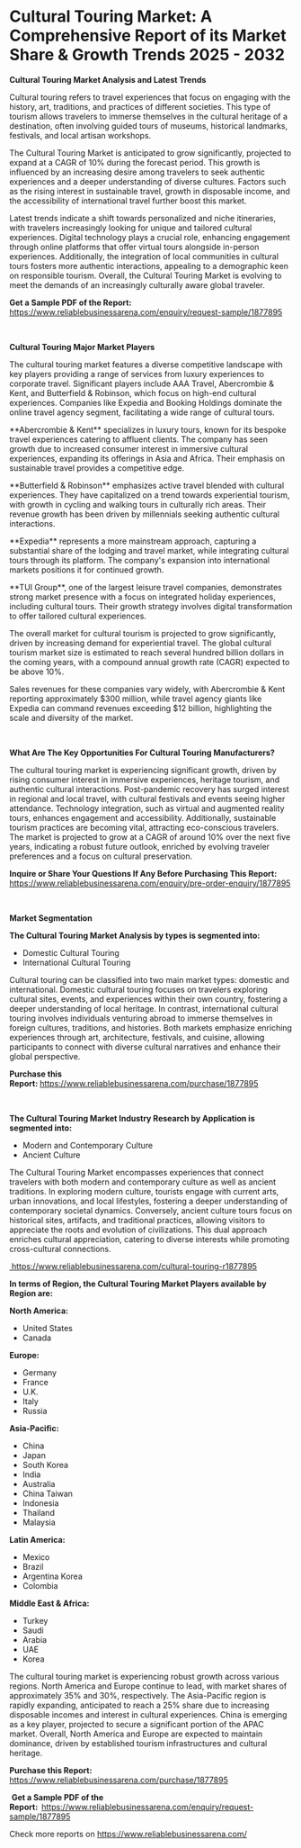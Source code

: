 <p><h1>Cultural Touring Market: A Comprehensive Report of its Market Share & Growth Trends 2025 - 2032</h1></p><p><strong>Cultural Touring Market Analysis and Latest Trends</strong></p>
<p><p>Cultural touring refers to travel experiences that focus on engaging with the history, art, traditions, and practices of different societies. This type of tourism allows travelers to immerse themselves in the cultural heritage of a destination, often involving guided tours of museums, historical landmarks, festivals, and local artisan workshops. </p><p>The Cultural Touring Market is anticipated to grow significantly, projected to expand at a CAGR of 10% during the forecast period. This growth is influenced by an increasing desire among travelers to seek authentic experiences and a deeper understanding of diverse cultures. Factors such as the rising interest in sustainable travel, growth in disposable income, and the accessibility of international travel further boost this market. </p><p>Latest trends indicate a shift towards personalized and niche itineraries, with travelers increasingly looking for unique and tailored cultural experiences. Digital technology plays a crucial role, enhancing engagement through online platforms that offer virtual tours alongside in-person experiences. Additionally, the integration of local communities in cultural tours fosters more authentic interactions, appealing to a demographic keen on responsible tourism. Overall, the Cultural Touring Market is evolving to meet the demands of an increasingly culturally aware global traveler.</p></p>
<p><strong>Get a Sample PDF of the Report:&nbsp;</strong> <a href="https://www.reliablebusinessarena.com/enquiry/request-sample/1877895?utm_campaign=2793&utm_medium=2&utm_source=Github&utm_content=ia&utm_term=11032025&utm_id=cultural-touring">https://www.reliablebusinessarena.com/enquiry/request-sample/1877895</a></p>
<p>&nbsp;</p>
<p><strong>Cultural Touring Major Market Players</strong></p>
<p><p>The cultural touring market features a diverse competitive landscape with key players providing a range of services from luxury experiences to corporate travel. Significant players include AAA Travel, Abercrombie & Kent, and Butterfield & Robinson, which focus on high-end cultural experiences. Companies like Expedia and Booking Holdings dominate the online travel agency segment, facilitating a wide range of cultural tours.</p><p>**Abercrombie & Kent** specializes in luxury tours, known for its bespoke travel experiences catering to affluent clients. The company has seen growth due to increased consumer interest in immersive cultural experiences, expanding its offerings in Asia and Africa. Their emphasis on sustainable travel provides a competitive edge. </p><p>**Butterfield & Robinson** emphasizes active travel blended with cultural experiences. They have capitalized on a trend towards experiential tourism, with growth in cycling and walking tours in culturally rich areas. Their revenue growth has been driven by millennials seeking authentic cultural interactions.</p><p>**Expedia** represents a more mainstream approach, capturing a substantial share of the lodging and travel market, while integrating cultural tours through its platform. The company's expansion into international markets positions it for continued growth.</p><p>**TUI Group**, one of the largest leisure travel companies, demonstrates strong market presence with a focus on integrated holiday experiences, including cultural tours. Their growth strategy involves digital transformation to offer tailored cultural experiences.</p><p>The overall market for cultural tourism is projected to grow significantly, driven by increasing demand for experiential travel. The global cultural tourism market size is estimated to reach several hundred billion dollars in the coming years, with a compound annual growth rate (CAGR) expected to be above 10%. </p><p>Sales revenues for these companies vary widely, with Abercrombie & Kent reporting approximately $300 million, while travel agency giants like Expedia can command revenues exceeding $12 billion, highlighting the scale and diversity of the market.</p></p>
<p>&nbsp;</p>
<p><strong>What Are The Key Opportunities For Cultural Touring Manufacturers?</strong></p>
<p><p>The cultural touring market is experiencing significant growth, driven by rising consumer interest in immersive experiences, heritage tourism, and authentic cultural interactions. Post-pandemic recovery has surged interest in regional and local travel, with cultural festivals and events seeing higher attendance. Technology integration, such as virtual and augmented reality tours, enhances engagement and accessibility. Additionally, sustainable tourism practices are becoming vital, attracting eco-conscious travelers. The market is projected to grow at a CAGR of around 10% over the next five years, indicating a robust future outlook, enriched by evolving traveler preferences and a focus on cultural preservation.</p></p>
<p><strong>Inquire or Share Your Questions If Any Before Purchasing This Report:</strong> <a href="https://www.reliablebusinessarena.com/enquiry/pre-order-enquiry/1877895?utm_campaign=2793&utm_medium=2&utm_source=Github&utm_content=ia&utm_term=11032025&utm_id=cultural-touring">https://www.reliablebusinessarena.com/enquiry/pre-order-enquiry/1877895</a></p>
<p>&nbsp;</p>
<p><strong>Market Segmentation</strong></p>
<p><strong>The Cultural Touring Market Analysis by types is segmented into:</strong></p>
<p><ul><li>Domestic Cultural Touring</li><li>International Cultural Touring</li></ul></p>
<p><p>Cultural touring can be classified into two main market types: domestic and international. Domestic cultural touring focuses on travelers exploring cultural sites, events, and experiences within their own country, fostering a deeper understanding of local heritage. In contrast, international cultural touring involves individuals venturing abroad to immerse themselves in foreign cultures, traditions, and histories. Both markets emphasize enriching experiences through art, architecture, festivals, and cuisine, allowing participants to connect with diverse cultural narratives and enhance their global perspective.</p></p>
<p><strong>Purchase this Report:&nbsp;</strong><a href="https://www.reliablebusinessarena.com/purchase/1877895?utm_campaign=2793&utm_medium=2&utm_source=Github&utm_content=ia&utm_term=11032025&utm_id=cultural-touring">https://www.reliablebusinessarena.com/purchase/1877895</a></p>
<p>&nbsp;</p>
<p><strong>The Cultural Touring Market Industry Research by Application is segmented into:</strong></p>
<p><ul><li>Modern and Contemporary Culture</li><li>Ancient Culture</li></ul></p>
<p><p>The Cultural Touring Market encompasses experiences that connect travelers with both modern and contemporary culture as well as ancient traditions. In exploring modern culture, tourists engage with current arts, urban innovations, and local lifestyles, fostering a deeper understanding of contemporary societal dynamics. Conversely, ancient culture tours focus on historical sites, artifacts, and traditional practices, allowing visitors to appreciate the roots and evolution of civilizations. This dual approach enriches cultural appreciation, catering to diverse interests while promoting cross-cultural connections.</p></p>
<p><a href="https://www.reliablebusinessarena.com/cultural-touring-r1877895?utm_campaign=2793&utm_medium=2&utm_source=Github&utm_content=ia&utm_term=11032025&utm_id=cultural-touring">&nbsp;https://www.reliablebusinessarena.com/cultural-touring-r1877895</a></p>
<p><strong>In terms of Region, the Cultural Touring Market Players available by Region are:</strong></p>
<p>
    <p> <strong> North America: </strong>
        <ul>
            <li>United States</li>
            <li>Canada</li>
        </ul>
        </p> 
    <p> <strong> Europe: </strong>
        <ul>
            <li>Germany</li>
            <li>France</li>
            <li>U.K.</li>
            <li>Italy</li>
            <li>Russia</li>
        </ul>
        </p> 
    <p> <strong> Asia-Pacific: </strong>
        <ul>
            <li>China</li>
            <li>Japan</li>
            <li>South Korea</li>
            <li>India</li>
            <li>Australia</li>
            <li>China Taiwan</li>
            <li>Indonesia</li>
            <li>Thailand</li>
            <li>Malaysia</li>
        </ul>
        </p> 
    <p> <strong> Latin America: </strong>
        <ul>
            <li>Mexico</li>
            <li>Brazil</li>
            <li>Argentina Korea</li>
            <li>Colombia</li>
        </ul>
        </p> 
    <p> <strong> Middle East & Africa: </strong>
        <ul>
            <li>Turkey</li>
            <li>Saudi</li>
            <li>Arabia</li>
            <li>UAE</li>
            <li>Korea</li>
        </ul>
    </p>
    </p>
<p><p>The cultural touring market is experiencing robust growth across various regions. North America and Europe continue to lead, with market shares of approximately 35% and 30%, respectively. The Asia-Pacific region is rapidly expanding, anticipated to reach a 25% share due to increasing disposable incomes and interest in cultural experiences. China is emerging as a key player, projected to secure a significant portion of the APAC market. Overall, North America and Europe are expected to maintain dominance, driven by established tourism infrastructures and cultural heritage.</p></p>
<p><strong>Purchase this Report: </strong><a href="https://www.reliablebusinessarena.com/purchase/1877895?utm_campaign=2793&utm_medium=2&utm_source=Github&utm_content=ia&utm_term=11032025&utm_id=cultural-touring">https://www.reliablebusinessarena.com/purchase/1877895</a></p>
<p>&nbsp;<strong>Get a Sample PDF of the Report:&nbsp;&nbsp;</strong><a href="https://www.reliablebusinessarena.com/enquiry/request-sample/1877895?utm_campaign=2793&utm_medium=2&utm_source=Github&utm_content=ia&utm_term=11032025&utm_id=cultural-touring">https://www.reliablebusinessarena.com/enquiry/request-sample/1877895</a></p>
<p><strong></strong></p>
<p>Check more reports on <a href="https://www.reliablebusinessarena.com/?utm_campaign=2793&utm_medium=2&utm_source=Github&utm_content=ia&utm_term=11032025&utm_id=cultural-touring">https://www.reliablebusinessarena.com/</a></p>